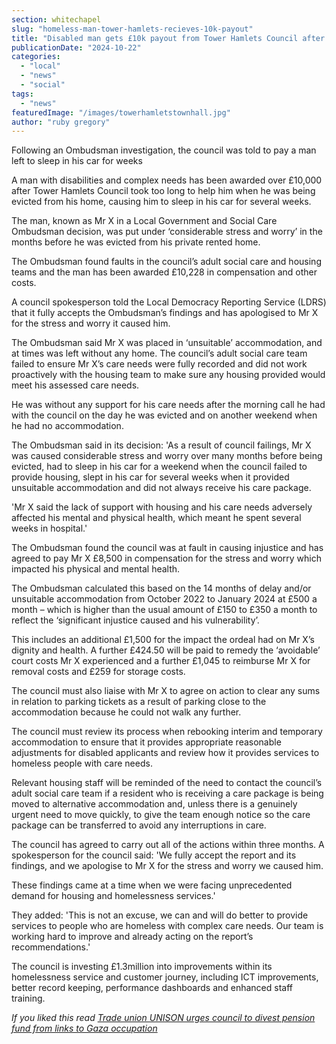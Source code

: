 ```yaml
---
section: whitechapel
slug: "homeless-man-tower-hamlets-recieves-10k-payout"
title: "Disabled man gets £10k payout from Tower Hamlets Council after a lack of help whilst homeless following eviction"
publicationDate: "2024-10-22"
categories: 
  - "local"
  - "news"
  - "social"
tags: 
  - "news"
featuredImage: "/images/towerhamletstownhall.jpg"
author: "ruby gregory"
---
```


Following an Ombudsman investigation, the council was told to pay a man left to sleep in his car for weeks

A man with disabilities and complex needs has been awarded over £10,000 after Tower Hamlets Council took too long to help him when he was being evicted from his home, causing him to sleep in his car for several weeks.

The man, known as Mr X in a Local Government and Social Care Ombudsman decision, was put under ‘considerable stress and worry’ in the months before he was evicted from his private rented home.

The Ombudsman found faults in the council’s adult social care and housing teams and the man has been awarded £10,228 in compensation and other costs.

A council spokesperson told the Local Democracy Reporting Service (LDRS) that it fully accepts the Ombudsman’s findings and has apologised to Mr X for the stress and worry it caused him.

The Ombudsman said Mr X was placed in ‘unsuitable’ accommodation, and at times was left without any home. The council’s adult social care team failed to ensure Mr X’s care needs were fully recorded and did not work proactively with the housing team to make sure any housing provided would meet his assessed care needs.

He was without any support for his care needs after the morning call he had with the council on the day he was evicted and on another weekend when he had no accommodation.

The Ombudsman said in its decision: 'As a result of council failings, Mr X was caused considerable stress and worry over many months before being evicted, had to sleep in his car for a weekend when the council failed to provide housing, slept in his car for several weeks when it provided unsuitable accommodation and did not always receive his care package.

'Mr X said the lack of support with housing and his care needs adversely affected his mental and physical health, which meant he spent several weeks in hospital.'

The Ombudsman found the council was at fault in causing injustice and has agreed to pay Mr X £8,500 in compensation for the stress and worry which impacted his physical and mental health.

The Ombudsman calculated this based on the 14 months of delay and/or unsuitable accommodation from October 2022 to January 2024 at £500 a month – which is higher than the usual amount of £150 to £350 a month to reflect the ‘significant injustice caused and his vulnerability’.

This includes an additional £1,500 for the impact the ordeal had on Mr X’s dignity and health. A further £424.50 will be paid to remedy the ‘avoidable’ court costs Mr X experienced and a further £1,045 to reimburse Mr X for removal costs and £259 for storage costs.

The council must also liaise with Mr X to agree on action to clear any sums in relation to parking tickets as a result of parking close to the accommodation because he could not walk any further.

The council must review its process when rebooking interim and temporary accommodation to ensure that it provides appropriate reasonable adjustments for disabled applicants and review how it provides services to homeless people with care needs.

Relevant housing staff will be reminded of the need to contact the council’s adult social care team if a resident who is receiving a care package is being moved to alternative accommodation and, unless there is a genuinely urgent need to move quickly, to give the team enough notice so the care package can be transferred to avoid any interruptions in care.

The council has agreed to carry out all of the actions within three months. A spokesperson for the council said: 'We fully accept the report and its findings, and we apologise to Mr X for the stress and worry we caused him.

These findings came at a time when we were facing unprecedented demand for housing and homelessness services.'

They added: 'This is not an excuse, we can and will do better to provide services to people who are homeless with complex care needs. Our team is working hard to improve and already acting on the report’s recommendations.'

The council is investing £1.3million into improvements within its homelessness service and customer journey, including ICT improvements, better record keeping, performance dashboards and enhanced staff training.

_If you liked this read [Trade union UNISON urges council to divest pension fund from links to Gaza occupation](https://whitechapellondon.co.uk/unison-trade-union-coalition-urges-tower-hamlets-council-divestment-gaza/)_
